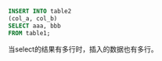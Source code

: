 ```sql
INSERT INTO table2
(col_a, col_b)
SELECT aaa, bbb
FROM table1;
```

当select的结果有多行时，插入的数据也有多行。
